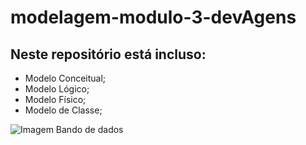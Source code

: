 # modelagem-modulo-3-devAgens
## Neste repositório está incluso:
  - Modelo Conceitual;
  - Modelo Lógico;
  - Modelo Físico;
  - Modelo de Classe;
  
![Imagem Bando de dados](https://encrypted-tbn0.gstatic.com/images?q=tbn:ANd9GcQogKeoPzm2ZHmpAsY-NSeMD-sz3bz7CaJXYQ&usqp=CAU)
